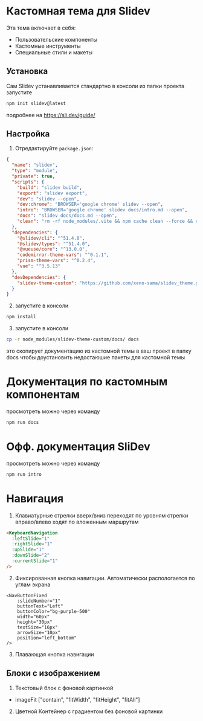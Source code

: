 # Кастомная тема для Slidev

Эта тема включает в себя:
- Пользовательские компоненты
- Кастомные инструменты
- Специальные стили и макеты

## Установка

Сам Slidev yстанавливается стандартно
в консоли из папки проекта запустите
```bash
npm init slidev@latest
```
подробнее на https://sli.dev/guide/

## Настройка

1) Отредактируйте `package.json`:
```json
{
  "name": "slidev",
  "type": "module",
  "private": true,
  "scripts": {
    "build": "slidev build",
    "export": "slidev export",
    "dev": "slidev --open",
    "dev:chrome": "BROWSER='google chrome' slidev --open",
    "intro": "BROWSER='google chrome' slidev docs/intro.md --open", 
    "docs": "slidev docs/docs.md --open",
    "clean": "rm -rf node_modules/.vite && npm cache clean --force && rm -rf node_modules && rm -rf package-lock.json"
  },
  "dependencies": {
    "@slidev/cli": "^51.4.0",
    "@slidev/types": "^51.4.0",
    "@vueuse/core": "^13.0.0",
    "codemirror-theme-vars": "^0.1.1",
    "prism-theme-vars": "^0.2.4",
    "vue": "^3.5.13"
  },
  "devDependencies": {
    "slidev-theme-custom": "https://github.com/xeno-sama/slidev_theme.git"
  }
}
```

2) запустите в консоли
```bash
npm install 
```

3) запустите в консоли
```bash
cp -r node_modules/slidev-theme-custom/docs/ docs
```
это скопирует документацию из кастомной темы в ваш проект в папку docs
чтобы доустановить недостаюшие пакеты для кастомной темы 

# Документация по кастомным компонентам
просмотреть можно через команду
```bash
npm run docs
```

# Офф. документация SliDev
просмотреть можно через команду
```bash
npm run intro
```

# Навигация

1. Клавиатурные стрелки вверх/вниз переходят по уровням
стрелки вправо/влево ходят по вложенным маршрутам
```html
<KeyboardNavigation 
  :leftSlide="1"
  :rightSlide="1"
  :upSlide="1"
  :downSlide="2"
  :currentSlide="1"
/>
```

2. Фиксированная кнопка навигации. Автоматически распологается по углам экрана
```
<NavButtonFixed 
    :slideNumber="1"
    buttonText="Left"
    buttonColor="bg-purple-500"
    width="60px"
    height="30px"
    textSize="16px"
    arrowSize="10px"
    position="left_bottom"
/>
```

3. Плавающая кнопка навигации

## Блоки с изображением

1. Текстовый блок с фоновой картинкой
<ImageWithText 
    imagePath="/images/fon.jpg"
    textColor="text-blue"
    title="Заголовок здесь"
    contentColor="#000000"
    content="Текст содержания"
    width="700px"
    height="300px"
    imageFit="fitWidth"
/>

* imageFit ["contain", "fitWidth", "fitHeight", "fitAll"]

2. Цветной Контейнер с градиентом без фоновой картинки
<TxtColorBloc 
    gradient="bg-gradient-to-r from-red to-orange-500"
    titleColor="text-blue"
    title="Заголовок"
    contentColor="#000000"
    content="Текст содержания"
    width="500px"
    height="300px"
    titleSize="24px"
    contentSize="16px"
/>